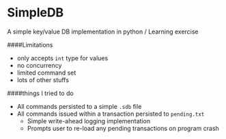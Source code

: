 SimpleDB
========
A simple key/value DB implementation in python / Learning exercise

####Limitations
 - only accepts `int` type for values
 - no concurrency
 - limited command set
 - lots of other stuffs
  

####things I tried to do
 - All commands persisted to a simple `.sdb` file
 - All commands issued within a transaction persisted to `pending.txt`
   - Simple write-ahead logging implementation
   - Prompts user to re-load any pending transactions on program crash
